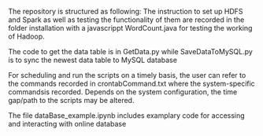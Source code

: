 The repository is structured as following:
The instruction to set up HDFS and Spark as well as testing the functionality of them are recorded in 
the folder installation with a javascrippt WordCount.java for testing the working of Hadoop.

The code to get the data table is in GetData.py while SaveDataToMySQL.py is to sync the newest data table to
MySQL database

For scheduling and run the scripts on a timely basis, the user can refer to the commands recorded in
crontabCommand.txt where the system-specific commandsis recorded. Depends on the system configuration, the 
time gap/path to the scripts may be altered. 

The file dataBase_example.ipynb includes examplary code for accessing and interacting with online database

